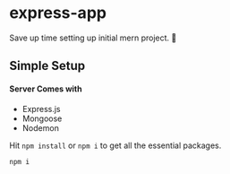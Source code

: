 # express-app
Save up time setting up initial mern project. 🍃

## Simple Setup

#### Server Comes with
- Express.js
- Mongoose
- Nodemon

Hit `npm install` or `npm i` to get all the essential packages.
```
npm i
```

